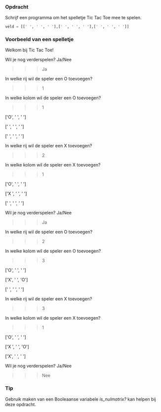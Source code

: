 ### Opdracht
Schrijf een programma om het spelletje Tic Tac Toe mee te spelen. 

```python
veld = [[' ', ' ', ' '],[' ', ' ', ' '],[' ', ' ', ' ']]
```


### Voorbeeld van een spelletje

Welkom bij Tic Tac Toe!


Wil je nog verderspelen? Ja/Nee

>>> Ja

In welke rij wil de speler een O toevoegen?

>>> 1

In welke kolom wil de speler een O toevoegen?

>>> 1

['O', ' ', ' ']

[' ', ' ', ' ']

[' ', ' ', ' ']

In welke rij wil de speler een X toevoegen?

>>> 2

In welke kolom wil de speler een X toevoegen?

>>> 1

['O', ' ', ' ']

['X ', ' ', ' ']

[' ', ' ', ' ']


Wil je nog verderspelen? Ja/Nee

>>> Ja

In welke rij wil de speler een O toevoegen?

>>> 2

In welke kolom wil de speler een O toevoegen?

>>> 3

['O', ' ', ' ']

['X', ' ', 'O']

[' ', ' ', ' ']

In welke rij wil de speler een X toevoegen?

>>> 3

In welke kolom wil de speler een X toevoegen?

>>> 1

['O', ' ', ' ']

['X ', ' ', 'O']

['X', ' ', ' ']


Wil je nog verderspelen? Ja/Nee
>>> Nee


### Tip
Gebruik maken van een Booleaanse variabele *is_nulmatrix?* kan helpen bij deze opdracht.

